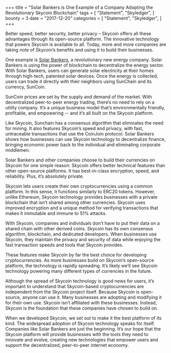 +++
title = "Solar Bankers is One Example of a Company Adopting the Revolutionary Skycoin Blockchain"
tags = [
    "Statement",
    "Skyledger",
]
bounty = 3
date = "2017-12-20"
categories = [
    "Statement",
    "Skyledger",
]
+++

Better speed, better security, better privacy – Skycoin offers all these advantages through its open-source platform. The innovative technology that powers Skycoin is available to all. Today, more and more companies are taking note of Skycoin’s benefits and using it to build their businesses.

One example is [Solar Bankers](https://solarbankers.com/), a revolutionary new energy company. Solar Bankers is using the power of blockchain to decentralize the energy sector. With Solar Bankers, users can generate solar electricity at their homes through high-tech, patented solar devices. Once the energy is collected, users can trade it directly with their neighbors using SunChain and its currency, SunCoin.

SunCoin prices are set by the supply and demand of the market. With decentralized peer-to-peer energy trading, there’s no need to rely on a utility company. It’s a unique business model that’s environmentally friendly, profitable, and empowering -- and it’s all built on the Skycoin platform.

Like Skycoin, Sunchain has a consensus algorithm that eliminates the need for mining. It also features Skycoin’s speed and privacy, with fast, untraceable transactions that use the CoinJoin protocol. Solar Bankers shows how businesses can use Skycoin technology to decentralize finance, bringing economic power back to the individual and eliminating corporate middlemen.

Solar Bankers and other companies choose to build their currencies on Skycoin for one simple reason: Skycoin offers better technical features than other open-source platforms. It has best-in-class encryption, speed, and reliability. Plus, it’s absolutely private.

Skycoin lets users create their own cryptocurrencies using a common platform. In this sense, it functions similarly to ERC20 tokens. However, unlike Ethereum, Skycoin technology provides businesses with a private blockchain that isn’t shared among other currencies. Skycoin uses improved encryption and a unique method for verifying transactions that makes it immutable and immune to 51% attacks.

With Skycoin, companies and individuals don’t have to put their data on a shared chain with other derived coins. Skycoin has its own consensus algorithm, blockchain, and dedicated developers. When businesses use Skycoin, they maintain the privacy and security of data while enjoying the fast transaction speeds and tools that Skycoin provides.

These features make Skycoin by far the best choice for developing cryptocurrencies. As more businesses build on Skycoin’s open-source platform, the technology is rapidly spreading. It’s likely we’ll see Skycoin technology powering many different types of currencies in the future.

Although the spread of Skycoin technology is good news for users, it’s important to understand that Skycoin-based cryptocurrencies are independent from the Skycoin project itself. Because Skycoin is open-source, anyone can use it. Many businesses are adopting and modifying it for their own use. Skycoin isn’t affiliated with these businesses. Instead, Skycoin is the foundation that these companies have chosen to build on.

When we developed Skycoin, we set out to make it the best platform of its kind. The widespread adoption of Skycoin technology speaks for itself. Companies like Solar Bankers are just the beginning. It’s our hope that the Skycoin platform will provide businesses with the tools they need to innovate and evolve, creating new technologies that empower users and support the decentralized, peer-to-peer internet economy.
